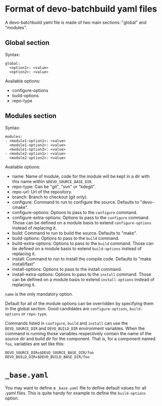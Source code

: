 # Format of devo-batchbuild yaml files

A devo-batchbuild yaml file is made of two main sections: "global" and "modules".

## Global section

Syntax:

    global:
      <option1>: <value>
      <option2>: <value>

Available options:

- configure-options
- build-options
- repo-type

## Modules section

Syntax:

    modules:
    - <module1-option1>: <value>
      <module1-option2>: <value>
      <module1-option3>: <value>
    - <module2-option1>: <value>
      <module2-option2>: <value>

Available options:

- name: Name of module, code for the module will be kept in a dir with this name
  within `$DEVO_SOURCE_BASE_DIR`.
- repo-type: Can be "git", "svn" or "kdegit".
- repo-url: Url of the repository.
- branch: Branch to checkout (git only).
- configure: Command to run to configure the source. Defaults to "devo-cmake".
- configure-options: Options to pass to the `configure` command.
- configure-extra-options: Options to pass to the `configure` command. Those can be defined on a module basis to extend `configure-options` instead of replacing it.
- build: Command to run to build the source. Defaults to "make".
- build-options: Options to pass to the `build` command.
- build-extra-options: Options to pass to the `build` command. Those can be defined on a module basis to extend `build-options` instead of replacing it.
- install: Command to run to install the compile code. Defaults to "make install/fast"
- install-options: Options to pass to the install command.
- install-extra-options: Options to pass to the `install` command. Those can be defined on a module basis to extend `install-options` instead of replacing it.

`name` is the only mandatory option.

Default for all of the module options can be overridden by specifying them in the
global section. Good candidates are `configure-options`, `build-options` or
`repo-type`.

Commands listed in `configure`, `build` and `install` can use the
`DEVO_SOURCE_DIR` and `DEVO_BUILD_DIR` environment variables. When the command
is running those variables respectively contain the name of the source dir and
build dir for the component. That is, for a component named `foo`, variables
are set like this:

    DEVO_SOURCE_DIR=$DEVO_SOURCE_BASE_DIR/foo
    DEVO_BUILD_DIR=$DEVO_BUILD_BASE_DIR/foo

# `_base.yaml`

You may want to define a `_base.yaml` file to define default values for all
.yaml files.  This is quite handy for example to define the `build-options`
option.

